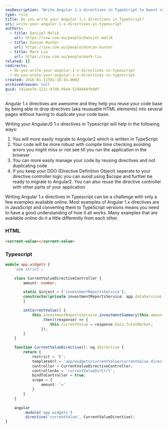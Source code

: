 ```yaml
---
seoDescription: "Write Angular 1.x directives in TypeScript to boost code robustness, reusability and migration ease to Angular 2.0."
type: rule
title: Do you write your Angular 1.x directives in TypeScript?
uri: write-your-angular-1-x-directives-in-typescript
authors:
  - title: Danijel Malik
    url: https://ssw.com.au/people/danijel-malik
  - title: Duncan Hunter
    url: https://ssw.com.au/people/duncan-hunter
  - title: Mark Liu
    url: https://ssw.com.au/people/mark-liu
related: []
redirects:
  - do-you-write-your-angular-1-x-directives-in-typescript
  - do-you-wrote-your-angular-1-x-directives-in-typescript
created: 2016-01-11T01:10:43.000Z
archivedreason: null
guid: 191aee7e-121c-47d8-95e8-5248449fb9df
---
```


Angular 1.x directives are awesome and they help you reuse your code base by being able to drop directives (aka reuasable HTML elements) into several pages without having to duplicate your code base.

<!--endintro-->


Writing your AngularJS 1.x directives in Typescript will help in the following ways:

1. You will more easily migrate to Angular2 which is written in TypeScript
2. Your code will be more robust with compile time checking avoiding errors you might miss or not see till you run the application in the browser
3. You can more easily manage your code by reusing directives and not duplicating code
4. If you keep your DDO (Directive Definition Object) seperate to your directive controller logic you can avoid using $scope and further be ready to migrate to Angular2. You can also reuse the directive controller with other parts of your application

Writing Angular 1.x directives in Typescript can be a challenge with only a few examples available online. Most examples of Angular 1.x directives are in JavaScript and converting them to TypeScript versions means you need to have a good understanding of how it all works. Many examples that are available online do it a little differently from each other.

### HTML

```html
<current-value></current-value>
```

### Typescript
```ts
module app.widgets {
    'use strict';

    class CurrentValueDirectiveController {
        amount: number;

        static $inject = ['investmentReportsService'];
        constructor(private investmentReportsService: app.dataServices.InvestmentService) {
        }

        setCurrentValue() {
            this.investmentReportsService.investmentSummary(this.amount)
                .then((response) => {
                    this.currentValue = response.Data.TotalMarket;
                });
        }
    }

    function CurrentValueDirective(): ng.IDirective {
        return {
            restrict = 'E';
            templateUrl = 'app/widgets/currentValue/currentValue.directive.html';
            controller = CurrentValueDirectiveController;
            controllerAs = 'currentValueDirCtrl';
            bindToController = true;
            scope = {
                amount: '='
            }
        }
    }

    angular
        .module('app.widgets')
        .directive('currentValue', CurrentValueDirective);
}
```
